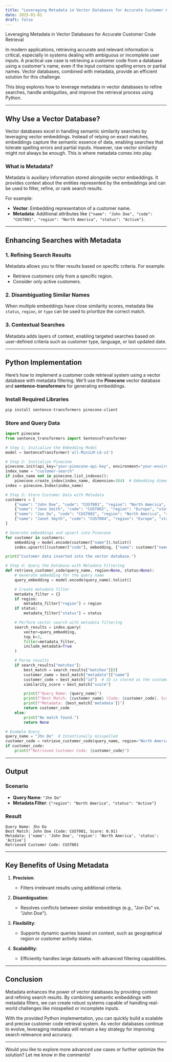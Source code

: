 ```yaml
---
title: "Leveraging Metadata in Vector Databases for Accurate Customer Code Retrieval"
date: 2025-01-01
draft: false
---
```


Leveraging Metadata in Vector Databases for Accurate Customer Code Retrieval

In modern applications, retrieving accurate and relevant information is critical, especially in systems dealing with ambiguous or incomplete user inputs. A practical use case is retrieving a customer code from a database using a customer's name, even if the input contains spelling errors or partial names. Vector databases, combined with metadata, provide an efficient solution for this challenge.

This blog explores how to leverage metadata in vector databases to refine searches, handle ambiguities, and improve the retrieval process using Python.

---

## **Why Use a Vector Database?**

Vector databases excel in handling semantic similarity searches by leveraging vector embeddings. Instead of relying on exact matches, embeddings capture the semantic essence of data, enabling searches that tolerate spelling errors and partial inputs. However, raw vector similarity might not always be enough. This is where metadata comes into play.

### **What is Metadata?**

Metadata is auxiliary information stored alongside vector embeddings. It provides context about the entities represented by the embeddings and can be used to filter, refine, or rank search results.

For example:
- **Vector**: Embedding representation of a customer name.
- **Metadata**: Additional attributes like `{"name": "John Doe", "code": "CUST001", "region": "North America", "status": "Active"}`.

---

## **Enhancing Searches with Metadata**

### **1. Refining Search Results**
Metadata allows you to filter results based on specific criteria. For example:
- Retrieve customers only from a specific region.
- Consider only active customers.

### **2. Disambiguating Similar Names**
When multiple embeddings have close similarity scores, metadata like `status`, `region`, or `type` can be used to prioritize the correct match.

### **3. Contextual Searches**
Metadata adds layers of context, enabling targeted searches based on user-defined criteria such as customer type, language, or last updated date.

---

## **Python Implementation**

Here’s how to implement a customer code retrieval system using a vector database with metadata filtering. We'll use the **Pinecone** vector database and **sentence-transformers** for generating embeddings.

### **Install Required Libraries**

```bash
pip install sentence-transformers pinecone-client
```

### **Store and Query Data**

```python
import pinecone
from sentence_transformers import SentenceTransformer

# Step 1: Initialize the Embedding Model
model = SentenceTransformer('all-MiniLM-L6-v2')

# Step 2: Initialize Pinecone
pinecone.init(api_key="your-pinecone-api-key", environment="your-environment-name")
index_name = "customer-search"
if index_name not in pinecone.list_indexes():
    pinecone.create_index(index_name, dimension=384)  # Embedding dimension is 384
index = pinecone.Index(index_name)

# Step 3: Store Customer Data with Metadata
customers = [
    {"name": "John Doe", "code": "CUST001", "region": "North America", "status": "Active"},
    {"name": "Jane Smith", "code": "CUST002", "region": "Europe", "status": "Active"},
    {"name": "Jon Do", "code": "CUST003", "region": "North America", "status": "Inactive"},
    {"name": "Janet Smyth", "code": "CUST004", "region": "Europe", "status": "Active"}
]

# Generate embeddings and upsert into Pinecone
for customer in customers:
    embedding = model.encode(customer["name"]).tolist()
    index.upsert([(customer["code"], embedding, {"name": customer["name"], "region": customer["region"], "status": customer["status"]})])

print("Customer data inserted into the vector database.")

# Step 4: Query the Database with Metadata Filtering
def retrieve_customer_code(query_name, region=None, status=None):
    # Generate embedding for the query name
    query_embedding = model.encode(query_name).tolist()

    # Create metadata filter
    metadata_filter = {}
    if region:
        metadata_filter["region"] = region
    if status:
        metadata_filter["status"] = status

    # Perform vector search with metadata filtering
    search_results = index.query(
        vector=query_embedding,
        top_k=3,
        filter=metadata_filter,
        include_metadata=True
    )

    # Parse results
    if search_results["matches"]:
        best_match = search_results["matches"][0]
        customer_name = best_match["metadata"]["name"]
        customer_code = best_match["id"]  # ID is stored as the customer code
        similarity_score = best_match["score"]

        print(f"Query Name: {query_name}")
        print(f"Best Match: {customer_name} (Code: {customer_code}, Score: {similarity_score:.2f})")
        print(f"Metadata: {best_match['metadata']}")
        return customer_code
    else:
        print("No match found.")
        return None

# Example Query
query_name = "Jhn Do"  # Intentionally misspelled
customer_code = retrieve_customer_code(query_name, region="North America", status="Active")
if customer_code:
    print(f"Retrieved Customer Code: {customer_code}")
```

---

## **Output**

### **Scenario**
- **Query Name**: `"Jhn Do"`
- **Metadata Filter**: `{"region": "North America", "status": "Active"}`

### **Result**
```plaintext
Query Name: Jhn Do
Best Match: John Doe (Code: CUST001, Score: 0.91)
Metadata: {'name': 'John Doe', 'region': 'North America', 'status': 'Active'}
Retrieved Customer Code: CUST001
```

---

## **Key Benefits of Using Metadata**

1. **Precision**:
   - Filters irrelevant results using additional criteria.

2. **Disambiguation**:
   - Resolves conflicts between similar embeddings (e.g., "Jon Do" vs. "John Doe").

3. **Flexibility**:
   - Supports dynamic queries based on context, such as geographical region or customer activity status.

4. **Scalability**:
   - Efficiently handles large datasets with advanced filtering capabilities.

---

## **Conclusion**

Metadata enhances the power of vector databases by providing context and refining search results. By combining semantic embeddings with metadata filters, we can create robust systems capable of handling real-world challenges like misspelled or incomplete inputs.

With the provided Python implementation, you can quickly build a scalable and precise customer code retrieval system. As vector databases continue to evolve, leveraging metadata will remain a key strategy for improving search relevance and accuracy.

---

Would you like to explore more advanced use cases or further optimize the solution? Let me know in the comments!
